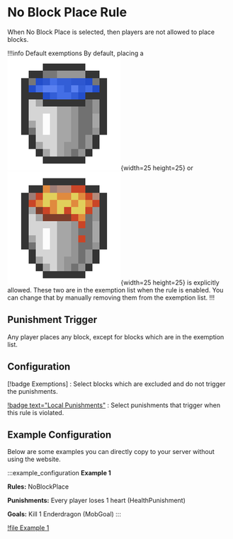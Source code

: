 # No Block Place Rule

When No Block Place is selected, then players are not allowed to place blocks.

!!!info Default exemptions
By default, placing a ![water bucket](../static/mc-textures/minecraft_water_bucket.png){width=25 height=25} 
or ![lava bucket](../static/mc-textures/minecraft_lava_bucket.png){width=25 height=25} is explicitly allowed. These two are in the exemption list when the rule is enabled.
You can change that by manually removing them from the exemption list.
!!!

## Punishment Trigger

Any player places any block, except for blocks which are in the exemption list.

## Configuration

[!badge Exemptions]
:    Select blocks which are excluded and do not trigger the punishments.

[!badge text="Local Punishments"](../punishments/punishments.md)
:    Select punishments that trigger when this rule is violated.

## Example Configuration

Below are some examples you can directly copy to your server without using the website.

:::example_configuration
**Example 1**

**Rules:** NoBlockPlace

**Punishments:** Every player loses 1 heart (HealthPunishment)

**Goals:** Kill 1 Enderdragon (MobGoal)
:::

[!file Example 1](../static/examples/no_block_place_1_heart_lost_all_mob_goal_1_ender_dragon.json)